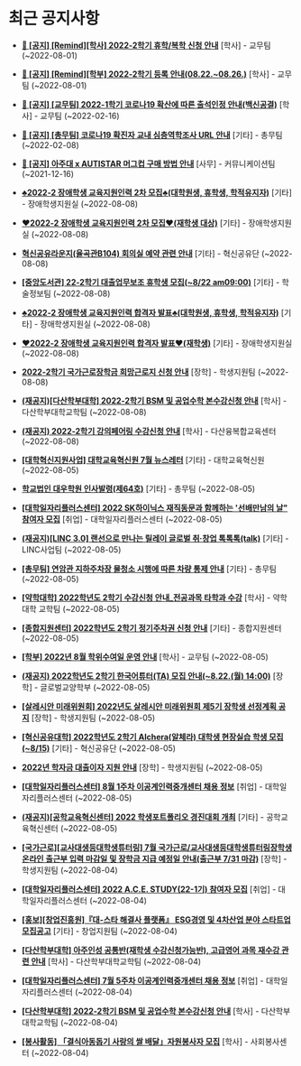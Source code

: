 # 최근 공지사항

* **[📌 [공지] [Remind][학사] 2022-2학기 휴학/복학 신청 안내](http://ajou.ac.kr/kr/ajou/notice.do?mode=view&amp;articleNo=202390&amp;article.offset=0&amp;articleLimit=30)**
 [학사] - 교무팀 (~2022-08-01)

* **[📌 [공지] [Remind][학부] 2022-2학기 등록 안내(08.22.~08.26.)](http://ajou.ac.kr/kr/ajou/notice.do?mode=view&amp;articleNo=202388&amp;article.offset=0&amp;articleLimit=30)**
 [학사] - 교무팀 (~2022-08-01)

* **[📌 [공지] [교무팀] 2022-1학기 코로나19 확산에 따른 출석인정 안내(백신공결)](http://ajou.ac.kr/kr/ajou/notice.do?mode=view&amp;articleNo=180913&amp;article.offset=0&amp;articleLimit=30)**
 [학사] - 교무팀 (~2022-02-16)

* **[📌 [공지] [총무팀] 코로나19 확진자 교내 심층역학조사 URL 안내](http://ajou.ac.kr/kr/ajou/notice.do?mode=view&amp;articleNo=180493&amp;article.offset=0&amp;articleLimit=30)**
 [기타] - 총무팀 (~2022-02-08)

* **[📌 [공지] 아주대 x AUTISTAR 머그컵 구매 방법 안내](http://ajou.ac.kr/kr/ajou/notice.do?mode=view&amp;articleNo=147976&amp;article.offset=0&amp;articleLimit=30)**
 [사무] - 커뮤니케이션팀 (~2021-12-16)

* **[♣2022-2 장애학생 교육지원인력 2차 모집♣(대학원생, 휴학생, 학적유지자)](http://ajou.ac.kr/kr/ajou/notice.do?mode=view&amp;articleNo=202616&amp;article.offset=0&amp;articleLimit=30)**
 [기타] - 장애학생지원실 (~2022-08-08)

* **[♥2022-2 장애학생 교육지원인력 2차 모집♥(재학생 대상)](http://ajou.ac.kr/kr/ajou/notice.do?mode=view&amp;articleNo=202615&amp;article.offset=0&amp;articleLimit=30)**
 [기타] - 장애학생지원실 (~2022-08-08)

* **[혁신공유라운지(율곡관B104) 회의실 예약 관련 안내](http://ajou.ac.kr/kr/ajou/notice.do?mode=view&amp;articleNo=202610&amp;article.offset=0&amp;articleLimit=30)**
 [기타] - 혁신공유단 (~2022-08-08)

* **[[중앙도서관] 22-2학기 대출업무보조 휴학생 모집(~8/22 am09:00)](http://ajou.ac.kr/kr/ajou/notice.do?mode=view&amp;articleNo=202603&amp;article.offset=0&amp;articleLimit=30)**
 [기타] - 학술정보팀 (~2022-08-08)

* **[♣2022-2 장애학생 교육지원인력 합격자 발표♣(대학원생, 휴학생, 학적유지자)](http://ajou.ac.kr/kr/ajou/notice.do?mode=view&amp;articleNo=202594&amp;article.offset=0&amp;articleLimit=30)**
 [기타] - 장애학생지원실 (~2022-08-08)

* **[♥2022-2 장애학생 교육지원인력 합격자 발표♥(재학생)](http://ajou.ac.kr/kr/ajou/notice.do?mode=view&amp;articleNo=202593&amp;article.offset=0&amp;articleLimit=30)**
 [기타] - 장애학생지원실 (~2022-08-08)

* **[2022-2학기 국가근로장학금 희망근로지 신청 안내](http://ajou.ac.kr/kr/ajou/notice.do?mode=view&amp;articleNo=202592&amp;article.offset=0&amp;articleLimit=30)**
 [장학] - 학생지원팀 (~2022-08-08)

* **[(재공지)[다산학부대학] 2022-2학기 BSM 및 공업수학 본수강신청 안내](http://ajou.ac.kr/kr/ajou/notice.do?mode=view&amp;articleNo=202591&amp;article.offset=0&amp;articleLimit=30)**
 [학사] - 다산학부대학교학팀 (~2022-08-08)

* **[(재공지) 2022-2학기 강의페어링 수강신청 안내](http://ajou.ac.kr/kr/ajou/notice.do?mode=view&amp;articleNo=202589&amp;article.offset=0&amp;articleLimit=30)**
 [학사] - 다산융복합교육센터 (~2022-08-08)

* **[[대학혁신지원사업] 대학교육혁신원 7월 뉴스레터](http://ajou.ac.kr/kr/ajou/notice.do?mode=view&amp;articleNo=202581&amp;article.offset=0&amp;articleLimit=30)**
 [기타] - 대학교육혁신원 (~2022-08-05)

* **[학교법인 대우학원 인사발령(제64호)](http://ajou.ac.kr/kr/ajou/notice.do?mode=view&amp;articleNo=202574&amp;article.offset=0&amp;articleLimit=30)**
 [기타] - 총무팀 (~2022-08-05)

* **[[대학일자리플러스센터] 2022 SK하이닉스 재직동문과 함께하는 &#x27;선배만남의 날&quot; 참여자 모집](http://ajou.ac.kr/kr/ajou/notice.do?mode=view&amp;articleNo=202569&amp;article.offset=0&amp;articleLimit=30)**
 [취업] - 대학일자리플러스센터 (~2022-08-05)

* **[(재공지)[LINC 3.0] 랜선으로 만나는 릴레이 글로벌 취·창업 톡톡톡(talk)](http://ajou.ac.kr/kr/ajou/notice.do?mode=view&amp;articleNo=202568&amp;article.offset=0&amp;articleLimit=30)**
 [기타] - LINC사업팀 (~2022-08-05)

* **[[총무팀] 연암관 지하주차장 물청소 시행에 따른 차량 통제 안내](http://ajou.ac.kr/kr/ajou/notice.do?mode=view&amp;articleNo=202566&amp;article.offset=0&amp;articleLimit=30)**
 [기타] - 총무팀 (~2022-08-05)

* **[[약학대학] 2022학년도 2학기 수강신청 안내_전공과목 타학과 수강](http://ajou.ac.kr/kr/ajou/notice.do?mode=view&amp;articleNo=202562&amp;article.offset=0&amp;articleLimit=30)**
 [학사] - 약학대학 교학팀 (~2022-08-05)

* **[[종합지원센터] 2022학년도 2학기 정기주차권 신청 안내](http://ajou.ac.kr/kr/ajou/notice.do?mode=view&amp;articleNo=202553&amp;article.offset=0&amp;articleLimit=30)**
 [기타] - 종합지원센터 (~2022-08-05)

* **[[학부] 2022년 8월 학위수여일 운영 안내](http://ajou.ac.kr/kr/ajou/notice.do?mode=view&amp;articleNo=202552&amp;article.offset=0&amp;articleLimit=30)**
 [학사] - 교무팀 (~2022-08-05)

* **[(재공지) 2022학년도 2학기 한국어튜터(TA) 모집 안내(~8.22.(월) 14:00)](http://ajou.ac.kr/kr/ajou/notice.do?mode=view&amp;articleNo=202551&amp;article.offset=0&amp;articleLimit=30)**
 [장학] - 글로벌교양학부 (~2022-08-05)

* **[[살레시안 미래위원회] 2022년도 살레시안 미래위원회 제5기 장학생 선정계획 공지](http://ajou.ac.kr/kr/ajou/notice.do?mode=view&amp;articleNo=202548&amp;article.offset=0&amp;articleLimit=30)**
 [장학] - 학생지원팀 (~2022-08-05)

* **[[혁신공유대학] 2022학년도 2학기 Alchera(알체라) 대학생 현장실습 학생 모집(~8/15)](http://ajou.ac.kr/kr/ajou/notice.do?mode=view&amp;articleNo=202546&amp;article.offset=0&amp;articleLimit=30)**
 [기타] - 혁신공유단 (~2022-08-05)

* **[2022년 학자금 대출이자 지원 안내](http://ajou.ac.kr/kr/ajou/notice.do?mode=view&amp;articleNo=202545&amp;article.offset=0&amp;articleLimit=30)**
 [장학] - 학생지원팀 (~2022-08-05)

* **[[대학일자리플러스센터] 8월 1주차 이공계인력중개센터 채용 정보](http://ajou.ac.kr/kr/ajou/notice.do?mode=view&amp;articleNo=202544&amp;article.offset=0&amp;articleLimit=30)**
 [취업] - 대학일자리플러스센터 (~2022-08-05)

* **[(재공지)[공학교육혁신센터] 2022 학생포트폴리오 경진대회 개최](http://ajou.ac.kr/kr/ajou/notice.do?mode=view&amp;articleNo=202537&amp;article.offset=0&amp;articleLimit=30)**
 [기타] - 공학교육혁신센터 (~2022-08-05)

* **[[국가근로][교사대생등대학생튜터링] 7월 국가근로/교사대생등대학생튜터링장학생 온라인 출근부 입력 마감일 및 장학금 지급 예정일 안내(출근부 7/31 마감)](http://ajou.ac.kr/kr/ajou/notice.do?mode=view&amp;articleNo=202523&amp;article.offset=0&amp;articleLimit=30)**
 [장학] - 학생지원팀 (~2022-08-04)

* **[[대학일자리플러스센터] 2022 A.C.E. STUDY(22-1기) 참여자 모집](http://ajou.ac.kr/kr/ajou/notice.do?mode=view&amp;articleNo=202519&amp;article.offset=0&amp;articleLimit=30)**
 [취업] - 대학일자리플러스센터 (~2022-08-04)

* **[[홍보][창업진흥원]『대-스타 해결사 플랫폼』 ESG경영 및 4차산업 분야 스타트업 모집공고](http://ajou.ac.kr/kr/ajou/notice.do?mode=view&amp;articleNo=202515&amp;article.offset=0&amp;articleLimit=30)**
 [기타] - 창업지원팀 (~2022-08-04)

* **[[다산학부대학] 아주인성 공통반(재학생 수강신청가능반), 고급영어 과목 재수강 관련 안내](http://ajou.ac.kr/kr/ajou/notice.do?mode=view&amp;articleNo=202508&amp;article.offset=0&amp;articleLimit=30)**
 [학사] - 다산학부대학교학팀 (~2022-08-04)

* **[[대학일자리플러스센터] 7월 5주차 이공계인력중개센터 채용 정보](http://ajou.ac.kr/kr/ajou/notice.do?mode=view&amp;articleNo=202504&amp;article.offset=0&amp;articleLimit=30)**
 [취업] - 대학일자리플러스센터 (~2022-08-04)

* **[[다산학부대학] 2022-2학기 BSM 및 공업수학 본수강신청 안내](http://ajou.ac.kr/kr/ajou/notice.do?mode=view&amp;articleNo=202501&amp;article.offset=0&amp;articleLimit=30)**
 [학사] - 다산학부대학교학팀 (~2022-08-04)

* **[[봉사활동] 「결식아동돕기 사랑의 쌀 배달」자원봉사자 모집](http://ajou.ac.kr/kr/ajou/notice.do?mode=view&amp;articleNo=202500&amp;article.offset=0&amp;articleLimit=30)**
 [학사] - 사회봉사센터 (~2022-08-04)
